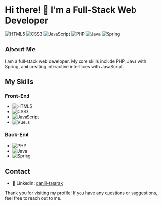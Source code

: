 # Hi there! 👋 I'm a Full-Stack Web Developer

![HTML5](https://img.shields.io/badge/-HTML5-E34F26?style=flat&logo=html5&logoColor=white)
![CSS3](https://img.shields.io/badge/-CSS3-1572B6?style=flat&logo=css3)
![JavaScript](https://img.shields.io/badge/-JavaScript-F7DF1E?style=flat&logo=javascript&logoColor=black)
![PHP](https://img.shields.io/badge/-PHP-777BB4?style=flat&logo=php&logoColor=white)
![Java](https://img.shields.io/badge/-Java-007396?style=flat&logo=java&logoColor=white)
![Spring](https://img.shields.io/badge/-Spring-6DB33F?style=flat&logo=spring&logoColor=white)

## About Me

I am a full-stack web developer. My core skills include PHP, Java with Spring, and creating interactive interfaces with JavaScript.

## My Skills

### Front-End
- ![HTML5](https://img.shields.io/badge/-HTML5-E34F26?style=flat&logo=html5&logoColor=white)
- ![CSS3](https://img.shields.io/badge/-CSS3-1572B6?style=flat&logo=css3)
- ![JavaScript](https://img.shields.io/badge/-JavaScript-F7DF1E?style=flat&logo=javascript&logoColor=black)
- ![Vue.js](https://img.shields.io/badge/-Vue.js-4FC08D?style=flat&logo=vue.js&logoColor=white)


### Back-End
- ![PHP](https://img.shields.io/badge/-PHP-777BB4?style=flat&logo=php&logoColor=white)
- ![Java](https://img.shields.io/badge/-Java-007396?style=flat&logo=java&logoColor=white)
- ![Spring](https://img.shields.io/badge/-Spring-6DB33F?style=flat&logo=spring&logoColor=white)

## Contact

- 💼 LinkedIn: [daniil-tararak](https://www.linkedin.com/in/daniil-tararak-5408272a9/)

Thank you for visiting my profile! If you have any questions or suggestions, feel free to reach out to me.
